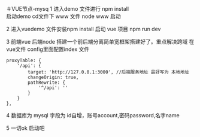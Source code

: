 ＃VUE节点-mysq
1 进入demo 文件进行 npm install  
  启动demo cd文件下  www 文件
  node www 启动


2 进入vuedemo 文件安装npm install
  启动 vue 项目
  npm run dev 
  
  
3  前端vue  后端node 搭建一个前后端分离简单宽框架搭建好了。重点解决跨域
在vue文件 config里面配置index 文件 

    proxyTable: {
        '/api': {
            target: 'http://127.0.0.1:3000', //后端服务地址 最好写为 本地地址
            changeOrigin: true,
            pathRewrite: {
                '^/api': ''
            }
        }
    },
    
4  数据库为 mysql 
   字段为 id自增，账号account,密码password,名字name 
   
   
5 一切ok 启动吧   
